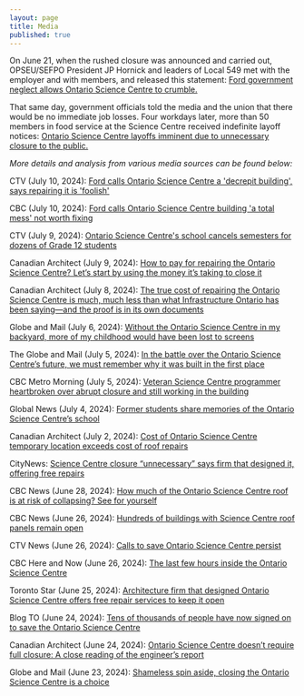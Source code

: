 ```yaml
---
layout: page
title: Media
published: true
---
```

On June 21, when the rushed closure was announced and carried out, OPSEU/SEFPO President JP Hornick and leaders of Local 549 met with the employer and with members, and released this statement: [Ford government neglect allows Ontario Science Centre to crumble.](https://opseu.org/news/ford-government-neglect-allows-ontario-science-centre-to-crumble/230029/)

That same day, government officials told the media and the union that there would be no immediate job losses. Four workdays later, more than 50 members in food service at the Science Centre received indefinite layoff notices: 
[Ontario Science Centre layoffs imminent due to unnecessary closure to the public.](https://opseu.org/news/ontario-science-centre-layoffs-imminent-due-to-unnecessary-closure-to-the-public/231895/)

*More details and analysis from various media sources can be found below:*

CTV (July 10, 2024): [Ford calls Ontario Science Centre a 'decrepit building', says repairing it is 'foolish'](https://toronto.ctvnews.ca/ford-calls-ontario-science-centre-a-decrepit-building-says-repairing-it-is-foolish-1.6959202)

CBC (July 10, 2024): [Ford calls Ontario Science Centre building 'a total mess' not worth fixing](https://www.cbc.ca/player/play/video/9.6444701)

CTV (July 9, 2024): [Ontario Science Centre's school cancels semesters for dozens of Grade 12 students](https://toronto.ctvnews.ca/ontario-science-centre-s-school-cancels-semesters-for-dozens-of-grade-12-students-1.6957440)

Canadian Architect (July 9, 2024): [How to pay for repairing the Ontario Science Centre? Let’s start by using the money it’s taking to close it](https://www.canadianarchitect.com/how-to-pay-for-repairing-the-ontario-science-centre-lets-start-by-using-the-money-its-taking-to-close-and-demolish-it/)

Canadian Architect (July 8, 2024): [The true cost of repairing the Ontario Science Centre is much, much less than what Infrastructure Ontario has been saying—and the proof is in its own documents](https://www.canadianarchitect.com/the-true-cost-of-repairing-the-ontario-science-centre-is-much-much-less-than-what-infrastructure-ontario-has-been-saying-and-the-proof-is-in-its-own-documents/)

Globe and Mail (July 6, 2024): [Without the Ontario Science Centre in my backyard, more of my childhood would have been lost to screens](https://www.theglobeandmail.com/opinion/article-without-the-ontario-science-centre-in-my-backyard-more-of-my-childhood/)

The Globe and Mail (July 5, 2024): [In the battle over the Ontario Science Centre’s future, we must remember why it was built in the first place](https://www.theglobeandmail.com/opinion/article-in-the-battle-over-the-ontario-science-centres-future-we-must-remember/)

CBC Metro Morning (July 5, 2024): [Veteran Science Centre programmer heartbroken over abrupt closure and still working in the building](https://www.cbc.ca/listen/live-radio/1-39-metro-morning/clip/16079666-veteran-science-centre-programmer-heartbroken-abrupt-closure-still)

Global News (July 4, 2024): [Former students share memories of the Ontario Science Centre’s school](https://globalnews.ca/news/10603848/former-students-share-memorie-ontario-science-centre-school/)

Canadian Architect (July 2, 2024): [Cost of Ontario Science Centre temporary location exceeds cost of roof repairs](https://www.canadianarchitect.com/cost-of-ontario-science-centre-temporary-location-exceeds-cost-of-roof-repairs/)

CityNews: [Science Centre closure “unnecessary” says firm that designed it, offering free repairs](https://toronto.citynews.ca/video/2024/06/26/science-centre-closure-unnecessary-says-firm-that-designed-it-offering-free-repairs/)

CBC News (June 28, 2024): [How much of the Ontario Science Centre roof is at risk of collapsing? See for yourself](https://www.cbc.ca/news/canada/toronto/ontario-science-centre-closure-explained-1.7247957)

CBC News (June 26, 2024): [Hundreds of buildings with Science Centre roof panels remain open](https://www.cbc.ca/news/canada/toronto/ontario-science-centre-closure-roof-concrete-panels-raac-1.7245973)

CTV News (June 26, 2024): [Calls to save Ontario Science Centre persist](https://toronto.ctvnews.ca/video/c2947867-calls-to-save-ontario-science-centre-persist)

CBC Here and Now (June 26, 2024): [The last few hours inside the Ontario Science Centre](https://www.cbc.ca/listen/live-radio/1-82-here-and-now-toronto/clip/16077952-the-last-hours-inside-ontario-science-centre)

Toronto Star (June 25, 2024): [Architecture firm that designed Ontario Science Centre offers free repair services to keep it open](https://www.thestar.com/news/gta/architecture-firm-that-designed-ontario-science-centre-offers-free-repair-services-to-keep-it-open/article_cd7ed046-3346-11ef-9531-2b0c8746aca5.html)

Blog TO (June 24, 2024): [Tens of thousands of people have now signed on to save the Ontario Science Centre](https://www.blogto.com/city/2024/06/tens-thousands-people-save-ontario-science-centre/)

Canadian Architect (June 24, 2024): [Ontario Science Centre doesn’t require full closure: A close reading of the engineer’s report](https://www.canadianarchitect.com/ontario-science-centre-doesnt-require-full-closure-a-close-reading-of-the-engineers-report/)

Globe and Mail (June 23, 2024): [Shameless spin aside, closing the Ontario Science Centre is a choice](https://www.theglobeandmail.com/arts/art-and-architecture/article-doug-ford-killed-the-ontario-science-centre/)
